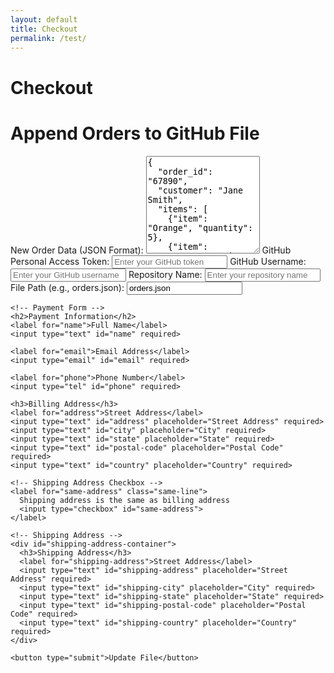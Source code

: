 ```yaml
---
layout: default
title: Checkout
permalink: /test/
---
```


# Checkout


<body>
  <h1>Append Orders to GitHub File</h1>
  <form id="updateForm">
    <label for="orders">New Order Data (JSON Format):</label>
    <textarea id="orders" rows="10" required>
{
  "order_id": "67890",
  "customer": "Jane Smith",
  "items": [
    {"item": "Orange", "quantity": 5},
    {"item": "Grapes", "quantity": 1}
  ],
  "total": 15.75
}
    </textarea>
    <label for="token">GitHub Personal Access Token:</label>
    <input type="password" id="token" placeholder="Enter your GitHub token" required>
    <label for="username">GitHub Username:</label>
    <input type="text" id="username" placeholder="Enter your GitHub username" required>
    <label for="repo">Repository Name:</label>
    <input type="text" id="repo" placeholder="Enter your repository name" required>
    <label for="path">File Path (e.g., orders.json):</label>
    <input type="text" id="path" placeholder="Enter the file path" value="orders.json" required>
    
    <!-- Payment Form -->
    <h2>Payment Information</h2>
    <label for="name">Full Name</label>
    <input type="text" id="name" required>

    <label for="email">Email Address</label>
    <input type="email" id="email" required>

    <label for="phone">Phone Number</label>
    <input type="tel" id="phone" required>

    <h3>Billing Address</h3>
    <label for="address">Street Address</label>
    <input type="text" id="address" placeholder="Street Address" required>
    <input type="text" id="city" placeholder="City" required>
    <input type="text" id="state" placeholder="State" required>
    <input type="text" id="postal-code" placeholder="Postal Code" required>
    <input type="text" id="country" placeholder="Country" required>

    <!-- Shipping Address Checkbox -->
    <label for="same-address" class="same-line">
      Shipping address is the same as billing address
      <input type="checkbox" id="same-address">
    </label>

    <!-- Shipping Address -->
    <div id="shipping-address-container">
      <h3>Shipping Address</h3>
      <label for="shipping-address">Street Address</label>
      <input type="text" id="shipping-address" placeholder="Street Address" required>
      <input type="text" id="shipping-city" placeholder="City" required>
      <input type="text" id="shipping-state" placeholder="State" required>
      <input type="text" id="shipping-postal-code" placeholder="Postal Code" required>
      <input type="text" id="shipping-country" placeholder="Country" required>
    </div>

    <button type="submit">Update File</button>
  </form>
  <p id="response" class=""></p>

  <script>
    document.getElementById("updateForm").addEventListener("submit", async (e) => {
      e.preventDefault();

      // Parse the order details from the textarea
      const newOrder = JSON.parse(document.getElementById("orders").value);

      // Collect the additional payment and shipping details
      const paymentDetails = {
        name: document.getElementById("name").value,
        email: document.getElementById("email").value,
        phone: document.getElementById("phone").value,
        billingAddress: {
          address: document.getElementById("address").value,
          city: document.getElementById("city").value,
          state: document.getElementById("state").value,
          postalCode: document.getElementById("postal-code").value,
          country: document.getElementById("country").value
        },
        shippingAddress: document.getElementById("same-address").checked
          ? null
          : {
              address: document.getElementById("shipping-address").value,
              city: document.getElementById("shipping-city").value,
              state: document.getElementById("shipping-state").value,
              postalCode: document.getElementById("shipping-postal-code").value,
              country: document.getElementById("shipping-country").value
          }
      };

      // Attach payment details to the new order
      newOrder.paymentDetails = paymentDetails;

      // Collect GitHub credentials
      const token = document.getElementById("token").value;
      const username = document.getElementById("username").value;
      const repo = document.getElementById("repo").value;
      const path = document.getElementById("path").value;
      const responseMessage = document.getElementById("response");

      responseMessage.textContent = ""; // Clear previous messages
      responseMessage.className = "";

      try {
        // Step 1: Get the current file's contents and SHA
        const fileUrl = `https://api.github.com/repos/${username}/${repo}/contents/${path}`;
        const headers = {
          Authorization: `token ${token}`,
          Accept: "application/vnd.github.v3+json"
        };

        const fileResponse = await fetch(fileUrl, { headers });
        const fileData = await fileResponse.json();

        if (!fileResponse.ok) {
          throw new Error(
            `Error fetching file: ${fileData.message || fileResponse.statusText}`
          );
        }

        const currentContent = JSON.parse(
          decodeURIComponent(escape(atob(fileData.content))) // Decode Base64 content
        );

        // Step 2: Append the new order to the existing orders
        const updatedContent = Array.isArray(currentContent)
          ? [...currentContent, newOrder] // If the file is an array, append
          : [currentContent, newOrder]; // If it's an object, make it an array

        // Step 3: Update the file on GitHub
        const updateResponse = await fetch(fileUrl, {
          method: "PUT",
          headers,
          body: JSON.stringify({
            message: `Appending new order to ${path}`,
            content: btoa(unescape(encodeURIComponent(JSON.stringify(updatedContent, null, 2)))), // Encode updated content to Base64
            sha: fileData.sha // Include current file SHA
          })
        });

        const updateData = await updateResponse.json();

        if (!updateResponse.ok) {
          throw new Error(
            `Error updating file: ${updateData.message || updateResponse.statusText}`
          );
        }

        responseMessage.textContent = "Order added successfully!";
        responseMessage.className = "success";
      } catch (error) {
        responseMessage.textContent = `Failed: ${error.message}`;
        responseMessage.className = "error";
      }
    });
  </script>
</body>
</html>

